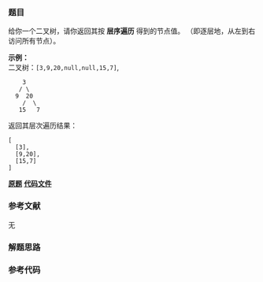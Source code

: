 ### 题目
给你一个二叉树，请你返回其按 **层序遍历** 得到的节点值。 （即逐层地，从左到右访问所有节点）。



**示例：**  
二叉树：`[3,9,20,null,null,15,7]`,

    
    
        3
       / \
      9  20
        /  \
       15   7
    

返回其层次遍历结果：

    
    
    [
      [3],
      [9,20],
      [15,7]
    ]
    

 **[原题](https://leetcode-cn.com/problems/binary-tree-level-order-traversal/)**    **[代码文件]()**


### 参考文献
无

### 解题思路




### 参考代码

```go


```




